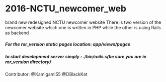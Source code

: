# 2016-NCTU_newcomer_web

brand new redesigned NCTU newcomer website
There is two version of the newcomer website which one is written in PHP while the other is using Rails as backend

##### For the ror_version static pages location: app/views/pages
##### to start development server simply : ./bin/rails s(be sure you are in ror_version directory)

Contributor: @Kamigami55 @DBlackKat
